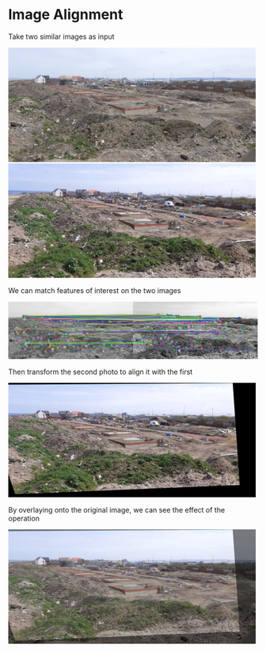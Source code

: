# Image Alignment

Take two similar images as input

<div>
  <img src="photos/1.jpg" alt="Image 1 of building site" width="500" />
  <img src="photos/2.jpg" alt="Image 2 of building site" width="500" /> 
</div>

We can match features of interest on the two images

![Matched features](output/1-2-matches.jpg)

Then transform the second photo to align it with the first

![Aligned image 2](output/2-aligned.jpg)

By overlaying onto the original image, we can see the effect of the operation

![Overlayed images](output/overlay-1-2.jpg)
